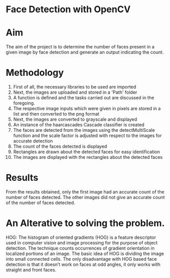 # Face Detection with OpenCV

# Aim
The aim of the project is to determine the number of faces present in a given image by face detection and generate an output indicating the count.

# Methodology
1. First of all, the necessary libraries to be used are imported
2. Next, the images are uploaded and stored in a 'Path' folder
3. A function is defined and the tasks carried out are discussed in the foregoing.
4. The respective image inputs which were given in pixels are stored in a list and then converted to the png format
5. Next, the images are converted to grayscale and displayed
6. An instance of the haarcascades Cascade classifier is created
7. The faces are detected from the images using the detectMultiScale function and the scale factor is adjusted with respect to the images for accurate detection
8. The count of the faces detected is displayed
9. Rectangles are drawn about the detected faces for easy identification
10. The images are displayed with the rectangles about the detected faces

# Results
From the results obtained, only the first image had an accurate count of the number of faces detected. The other images did not give an accurate count of the number of faces detected.

# An Alterative to solving the problem.
HOG: The histogram of oriented gradients (HOG) is a feature descriptor used in computer vision and image processing for the purpose of object detection. The technique counts occurrences of gradient orientation in localized portions of an image. The basic idea of HOG is dividing the image into small connected cells. The only disadvantage with HOG based face detection is that it doesn’t work on faces at odd angles, it only works with straight and front faces.



